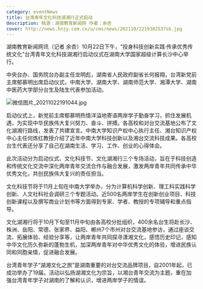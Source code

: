 ```yaml
---
category: eventNews
title: 台湾青年文化科技湖湘行正式启动
description: 稿源：湖南教育新闻网 作者：余杏
cover: http://news.hnjy.com.cn/u/cms/news/202110/2219382537sb.jpg
---
```

湖南教育新闻网讯（记者 余杏）10月22日下午，“投身科技创新实践·传承优秀传统文化”台湾青年文化科技湖湘行启动仪式在湖南大学国家超级计算长沙中心举行。

中央台办、国务院台办副主任龙明彪，湖南省人民政府副省长何报翔，台湾新党前主席郁慕明出席启动仪式，中南大学、湖南大学、湖南师范大学、湘潭大学、湖南中医药大学部分台生及陆生代表参加活动。

![微信图片\_20211022191044.jpg](http://news.hnjy.com.cn/u/cms/news/202110/2219382537sb.jpg "微信图片_20211022191044.jpg")

启动仪式上，新党前主席郁慕明热情洋溢地寄语两岸学子勤奋学习，抓住发展机遇，为实现中华民族伟大复兴努力、奋斗、拼搏。各高校和对台交流基地公布了文化湖湘行路线，发表了共建宣言。中南大学知识产权中心执行主任、湘台知识产权中心主任何炼红教授介绍了近年中南大学科技创新以及湘台交流科技成果。各高校台生代表还分享了自己在湖南生活、学习、工作、创业的心得体会。

此次活动分为启动仪式、文化科技节、文化湖湘行三个专场活动，旨在于科技创造和传统文化交流中深化两岸青年交流合作与融合发展，激发两岸青年共同传承中华优秀文化，共创民族伟大复兴的责任担当。

文化科技节将于11月上旬在中南大学举办，分为计算机科学创新、理工科实践科学创新、人文社科社会调研三个专题活动。近500名两岸学生在创新创业项目、科技创新课程以及撰写商业计划书等方面得到专家、学者、教授的专项辅导和重点指导。

文化湖湘行将于10月下旬至11月中旬由各高校分批组织，400余名台生将赴长沙、株洲、岳阳、常德、张家界、益阳、郴州7个市州对台交流基地参访，通过座谈交流、拓展体验、经验分享等，让两岸青年共同探寻潇湘文化，感悟历史印记，感知中华文化历久弥新的蓬勃生机，加深两岸青年对中华优秀文化的体验，增进民族认同和同胞亲情，促进融合发展。

台湾青年学子“湖湘文化之旅”是湖南重要的对台交流品牌项目，自2001年起，已成功举办了19届。活动以弘扬湖湘文化为宗旨，以湘台青年交流为主题，重在加强台湾青年学子对湖南的了解和认识，增进两岸学子的情谊。